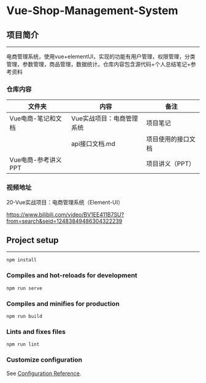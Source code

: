 # Vue-Shop-Management-System

## 项目简介

***

电商管理系统，使用vue+elementUI，实现的功能有用户管理，权限管理，分类管理，参数管理，商品管理，数据统计。仓库内容包含源代码+个人总结笔记+参考资料

### 仓库内容

| 文件夹              | 内容                      | 备注               |
| ------------------- | ------------------------- | ------------------ |
| Vue电商-笔记和文档  | Vue实战项目：电商管理系统 | 项目笔记           |
|                     | api接口文档.md            | 项目使用的接口文档 |
| Vue电商-参考讲义PPT |                           | 项目讲义（PPT）    |

### 视频地址

20-Vue实战项目：电商管理系统（Element-UI）

https://www.bilibili.com/video/BV1EE411B7SU?from=search&seid=12483849486304322239

## Project setup

***

```
npm install
```

### Compiles and hot-reloads for development
```
npm run serve
```

### Compiles and minifies for production
```
npm run build
```

### Lints and fixes files
```
npm run lint
```

### Customize configuration
See [Configuration Reference](https://cli.vuejs.org/config/).
